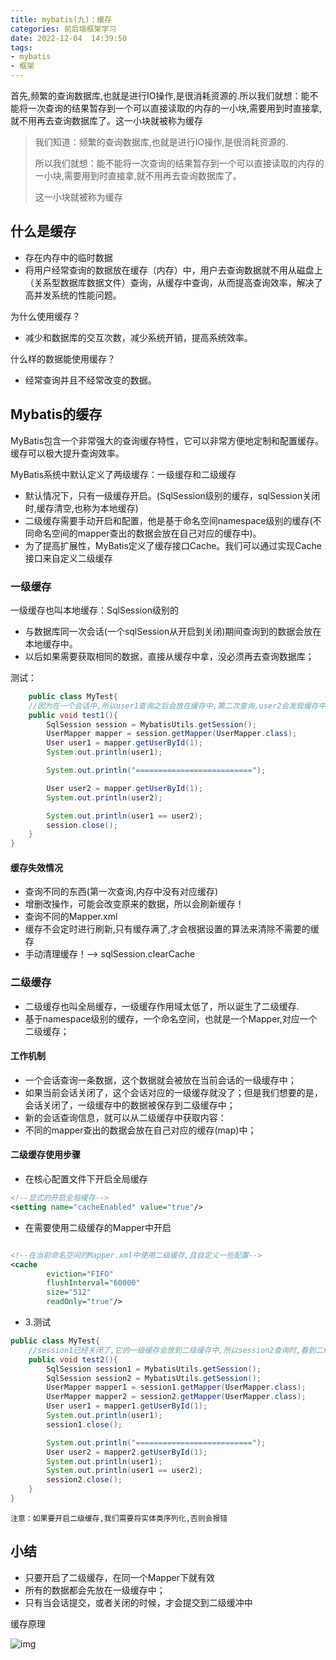 ```yaml
---
title: mybatis(九)：缓存
categories: 前后端框架学习
date: 2022-12-04  14:39:50
tags: 
- mybatis
- 框架
---
```




首先,频繁的查询数据库,也就是进行IO操作,是很消耗资源的.所以我们就想：能不能将一次查询的结果暂存到一个可以直接读取的内存的一小块,需要用到时直接拿,就不用再去查询数据库了。这一小块就被称为缓存

> 我们知道：频繁的查询数据库,也就是进行IO操作,是很消耗资源的.
>
> 所以我们就想：能不能将一次查询的结果暂存到一个可以直接读取的内存的一小块,需要用到时直接拿,就不用再去查询数据库了。
>
> 这一小块就被称为缓存

## 什么是缓存

- 存在内存中的临时数据
- 将用户经常查询的数据放在缓存（内存）中，用户去查询数据就不用从磁盘上（关系型数据库数据文件）查询，从缓存中查询，从而提高查询效率，解决了高并发系统的性能问题。

为什么使用缓存？

- 减少和数据库的交互次数，减少系统开销，提高系统效率。

什么样的数据能使用缓存？

- 经常查询并且不经常改变的数据。

## Mybatis的缓存

MyBatis包含一个非常强大的查询缓存特性，它可以非常方便地定制和配置缓存。缓存可以极大提升查询效率。

MyBatis系统中默认定义了两级缓存：一级缓存和二级缓存

- 默认情况下，只有一级缓存开启。(SqlSession级别的缓存，sqlSession关闭时,缓存清空,也称为本地缓存)
- 二级缓存需要手动开启和配置，他是基于命名空间namespace级别的缓存(不同命名空间的mapper查出的数据会放在自己对应的缓存中)。
- 为了提高扩展性，MyBatis定义了缓存接口Cache。我们可以通过实现Cache接口来自定义二级缓存

### 一级缓存

一级缓存也叫本地缓存：SqlSession级别的

- 与数据库同一次会话(一个sqlSession从开启到关闭)期间查询到的数据会放在本地缓存中。
- 以后如果需要获取相同的数据，直接从缓存中拿，没必须再去查询数据库；

测试：

```java
    public class MyTest{
    //因为在一个会话中,所以user1查询之后会放在缓存中,第二次查询,user2会发现缓存中已经有了,直接从缓存中取,日志显示,只执行了一次sql语句
    public void test1(){
        SqlSession session = MybatisUtils.getSession();
        UserMapper mapper = session.getMapper(UserMapper.class);
        User user1 = mapper.getUserById(1);
        System.out.println(user1);

        System.out.println("==========================");

        User user2 = mapper.getUserById(1);
        System.out.println(user2);

        System.out.println(user1 == user2);
        session.close();
    }
}
```
#### 缓存失效情况

- 查询不同的东西(第一次查询,内存中没有对应缓存)
- 增删改操作，可能会改变原来的数据，所以会刷新缓存！
- 查询不同的Mapper.xml
- 缓存不会定时进行刷新,只有缓存满了,才会根据设置的算法来清除不需要的缓存
- 手动清理缓存！--> sqlSession.clearCache

### 二级缓存

- 二级缓存也叫全局缓存，一级缓存作用域太低了，所以诞生了二级缓存.
- 基于namespace级别的缓存，一个命名空间，也就是一个Mapper,对应一个二级缓存；

#### 工作机制

- 一个会话查询一条数据，这个数据就会被放在当前会话的一级缓存中；
- 如果当前会话关闭了，这个会话对应的一级缓存就没了；但是我们想要的是，会话关闭了，一级缓存中的数据被保存到二级缓存中；
- 新的会话查询信息，就可以从二级缓存中获取内容：
- 不同的mapper查出的数据会放在自己对应的缓存(map)中；

#### 二级缓存使用步骤

- 在核心配置文件下开启全局缓存

```xml
<!--显式的开启全局缓存-->
<setting name="cacheEnabled" value="true"/>
```
- 在需要使用二级缓存的Mapper中开启
```xml

<!--在当前命名空间的Mapper.xml中使用二级缓存,且自定义一些配置-->
<cache
        eviction="FIFO"
        flushInterval="60000"
        size="512"
        readOnly="true"/>
```
- 3.测试
```java
public class MyTest{
    //session1已经关闭了,它的一级缓存会放到二级缓存中,所以session2查询时,看到二级缓存中有对应的值,能直接取出来
    public void test2(){
        SqlSession session1 = MybatisUtils.getSession();
        SqlSession session2 = MybatisUtils.getSession();
        UserMapper mapper1 = session1.getMapper(UserMapper.class);
        UserMapper mapper2 = session2.getMapper(UserMapper.class);
        User user1 = mapper1.getUserById(1);
        System.out.println(user1);
        session1.close();

        System.out.println("==========================");
        User user2 = mapper2.getUserById(1);
        System.out.println(user1);
        System.out.println(user1 == user2);
        session2.close();
    }
}
```
`注意：如果要开启二级缓存,我们需要将实体类序列化,否则会报错`


## 小结

- 只要开启了二级缓存，在同一个Mapper下就有效
- 所有的数据都会先放在一级缓存中；
- 只有当会话提交，或者关闭的时候，才会提交到二级缓冲中

缓存原理

![img](https://hanser373.oss-cn-beijing.aliyuncs.com/img/202304132226848.png)